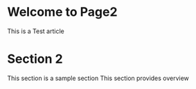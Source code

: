# Welcome to Page2

This is a Test article


# Section 2

This section is a sample section This section provides overview